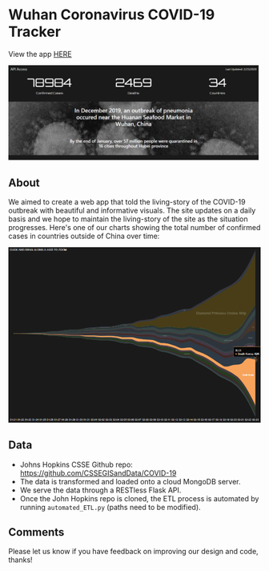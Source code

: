 # Wuhan Coronavirus COVID-19 Tracker
View the app [HERE](https://covid2019-tracker.appspot.com/)

<img src="https://github.com/L0per/wuhan-coronavirus/blob/master/static/images/header-preview.PNG?raw=true" alt="stream-chart" width="500"/>

## About
We aimed to create a web app that told the living-story of the COVID-19 outbreak with beautiful and informative visuals. The site updates on a daily basis and we hope to maintain the living-story of the site as the situation progresses. Here's one of our charts showing the total number of confirmed cases in countries outside of China over time:

<img src="https://github.com/L0per/wuhan-coronavirus/blob/master/static/images/steamchart.PNG?raw=true" alt="stream-chart" width="800"/>

## Data
* Johns Hopkins CSSE Github repo: https://github.com/CSSEGISandData/COVID-19
* The data is transformed and loaded onto a cloud MongoDB server.
* We serve the data through a RESTless Flask API.
* Once the John Hopkins repo is cloned, the ETL process is automated by running `automated_ETL.py` (paths need to be modified).

## Comments
Please let us know if you have feedback on improving our design and code, thanks!
